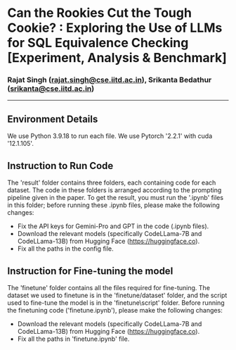 # Can the Rookies Cut the Tough Cookie? : Exploring the Use of LLMs for SQL Equivalence Checking [Experiment, Analysis & Benchmark]
### Rajat Singh (rajat.singh@cse.iitd.ac.in), Srikanta Bedathur (srikanta@cse.iitd.ac.in)
<hr>

## Environment Details
We use Python 3.9.18 to run each file. We use Pytorch '2.2.1' with cuda '12.1.105'. 

## Instruction to Run Code
The 'result' folder contains three folders, each containing code for each dataset. The code in these folders is arranged according to the prompting pipeline given in the paper. To get the result, you must run the '.ipynb' files in this folder; before running these .ipynb files, please make the following changes: <br>
- Fix the API keys for Gemini-Pro and GPT in the code (.ipynb files).
- Download the relevant models (specifically CodeLLama-7B and CodeLLama-13B) from Hugging Face (https://huggingface.co).
- Fix all the paths in the config file.

## Instruction for Fine-tuning the model
The 'finetune' folder contains all the files required for fine-tuning. The dataset we used to finetune is in the 'finetune/dataset' folder, and the script used to fine-tune the model is in the 'finetune\script' folder. Before running the finetuning code ('finetune.ipynb'), please make the following changes: <br>
- Download the relevant models (specifically CodeLLama-7B and CodeLLama-13B) from Hugging Face (https://huggingface.co).
- Fix all the paths in 'finetune.ipynb' file.

